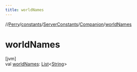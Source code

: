 ```yaml
---
title: worldNames
---
```

//[Perry](../../../../index.html)/[constants](../../index.html)/[ServerConstants](../index.html)/[Companion](index.html)/[worldNames](world-names.html)



# worldNames



[jvm]\
val [worldNames](world-names.html): [List](https://kotlinlang.org/api/latest/jvm/stdlib/kotlin.collections/-list/index.html)<[String](https://kotlinlang.org/api/latest/jvm/stdlib/kotlin/-string/index.html)>




